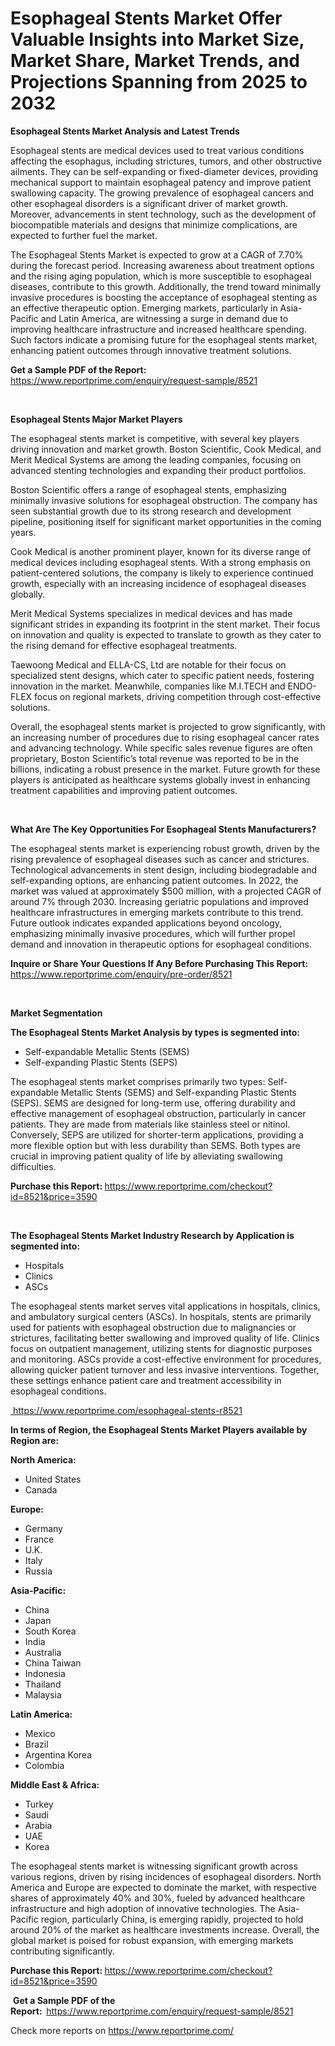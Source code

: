 <p><h1>Esophageal Stents Market Offer Valuable Insights into Market Size, Market Share, Market Trends, and Projections Spanning from 2025 to 2032</h1></p><p><strong>Esophageal Stents Market Analysis and Latest Trends</strong></p>
<p><p>Esophageal stents are medical devices used to treat various conditions affecting the esophagus, including strictures, tumors, and other obstructive ailments. They can be self-expanding or fixed-diameter devices, providing mechanical support to maintain esophageal patency and improve patient swallowing capacity. The growing prevalence of esophageal cancers and other esophageal disorders is a significant driver of market growth. Moreover, advancements in stent technology, such as the development of biocompatible materials and designs that minimize complications, are expected to further fuel the market.</p><p>The Esophageal Stents Market is expected to grow at a CAGR of 7.70% during the forecast period. Increasing awareness about treatment options and the rising aging population, which is more susceptible to esophageal diseases, contribute to this growth. Additionally, the trend toward minimally invasive procedures is boosting the acceptance of esophageal stenting as an effective therapeutic option. Emerging markets, particularly in Asia-Pacific and Latin America, are witnessing a surge in demand due to improving healthcare infrastructure and increased healthcare spending. Such factors indicate a promising future for the esophageal stents market, enhancing patient outcomes through innovative treatment solutions.</p></p>
<p><strong>Get a Sample PDF of the Report:&nbsp;</strong> <a href="https://www.reportprime.com/enquiry/request-sample/8521?utm_campaign=2458&utm_medium=2&utm_source=Github&utm_content=ia&utm_term=19032025&utm_id=esophageal-stents">https://www.reportprime.com/enquiry/request-sample/8521</a></p>
<p>&nbsp;</p>
<p><strong>Esophageal Stents Major Market Players</strong></p>
<p><p>The esophageal stents market is competitive, with several key players driving innovation and market growth. Boston Scientific, Cook Medical, and Merit Medical Systems are among the leading companies, focusing on advanced stenting technologies and expanding their product portfolios. </p><p>Boston Scientific offers a range of esophageal stents, emphasizing minimally invasive solutions for esophageal obstruction. The company has seen substantial growth due to its strong research and development pipeline, positioning itself for significant market opportunities in the coming years.</p><p>Cook Medical is another prominent player, known for its diverse range of medical devices including esophageal stents. With a strong emphasis on patient-centered solutions, the company is likely to experience continued growth, especially with an increasing incidence of esophageal diseases globally.</p><p>Merit Medical Systems specializes in medical devices and has made significant strides in expanding its footprint in the stent market. Their focus on innovation and quality is expected to translate to growth as they cater to the rising demand for effective esophageal treatments.</p><p>Taewoong Medical and ELLA-CS, Ltd are notable for their focus on specialized stent designs, which cater to specific patient needs, fostering innovation in the market. Meanwhile, companies like M.I.TECH and ENDO-FLEX focus on regional markets, driving competition through cost-effective solutions.</p><p>Overall, the esophageal stents market is projected to grow significantly, with an increasing number of procedures due to rising esophageal cancer rates and advancing technology. While specific sales revenue figures are often proprietary, Boston Scientific’s total revenue was reported to be in the billions, indicating a robust presence in the market. Future growth for these players is anticipated as healthcare systems globally invest in enhancing treatment capabilities and improving patient outcomes.</p></p>
<p>&nbsp;</p>
<p><strong>What Are The Key Opportunities For Esophageal Stents Manufacturers?</strong></p>
<p><p>The esophageal stents market is experiencing robust growth, driven by the rising prevalence of esophageal diseases such as cancer and strictures. Technological advancements in stent design, including biodegradable and self-expanding options, are enhancing patient outcomes. In 2022, the market was valued at approximately $500 million, with a projected CAGR of around 7% through 2030. Increasing geriatric populations and improved healthcare infrastructures in emerging markets contribute to this trend. Future outlook indicates expanded applications beyond oncology, emphasizing minimally invasive procedures, which will further propel demand and innovation in therapeutic options for esophageal conditions.</p></p>
<p><strong>Inquire or Share Your Questions If Any Before Purchasing This Report:</strong> <a href="https://www.reportprime.com/enquiry/pre-order/8521?utm_campaign=2458&utm_medium=2&utm_source=Github&utm_content=ia&utm_term=19032025&utm_id=esophageal-stents">https://www.reportprime.com/enquiry/pre-order/8521</a></p>
<p>&nbsp;</p>
<p><strong>Market Segmentation</strong></p>
<p><strong>The Esophageal Stents Market Analysis by types is segmented into:</strong></p>
<p><ul><li>Self-expandable Metallic Stents (SEMS)</li><li>Self-expanding Plastic Stents (SEPS)</li></ul></p>
<p><p>The esophageal stents market comprises primarily two types: Self-expandable Metallic Stents (SEMS) and Self-expanding Plastic Stents (SEPS). SEMS are designed for long-term use, offering durability and effective management of esophageal obstruction, particularly in cancer patients. They are made from materials like stainless steel or nitinol. Conversely, SEPS are utilized for shorter-term applications, providing a more flexible option but with less durability than SEMS. Both types are crucial in improving patient quality of life by alleviating swallowing difficulties.</p></p>
<p><strong>Purchase this Report:&nbsp;</strong><a href="https://www.reportprime.com/checkout?id=8521&price=3590&utm_campaign=2458&utm_medium=2&utm_source=Github&utm_content=ia&utm_term=19032025&utm_id=esophageal-stents">https://www.reportprime.com/checkout?id=8521&price=3590</a></p>
<p>&nbsp;</p>
<p><strong>The Esophageal Stents Market Industry Research by Application is segmented into:</strong></p>
<p><ul><li>Hospitals</li><li>Clinics</li><li>ASCs</li></ul></p>
<p><p>The esophageal stents market serves vital applications in hospitals, clinics, and ambulatory surgical centers (ASCs). In hospitals, stents are primarily used for patients with esophageal obstruction due to malignancies or strictures, facilitating better swallowing and improved quality of life. Clinics focus on outpatient management, utilizing stents for diagnostic purposes and monitoring. ASCs provide a cost-effective environment for procedures, allowing quicker patient turnover and less invasive interventions. Together, these settings enhance patient care and treatment accessibility in esophageal conditions.</p></p>
<p><a href="https://www.reportprime.com/esophageal-stents-r8521?utm_campaign=2458&utm_medium=2&utm_source=Github&utm_content=ia&utm_term=19032025&utm_id=esophageal-stents">&nbsp;https://www.reportprime.com/esophageal-stents-r8521</a></p>
<p><strong>In terms of Region, the Esophageal Stents Market Players available by Region are:</strong></p>
<p>
    <p> <strong> North America: </strong>
        <ul>
            <li>United States</li>
            <li>Canada</li>
        </ul>
        </p> 
    <p> <strong> Europe: </strong>
        <ul>
            <li>Germany</li>
            <li>France</li>
            <li>U.K.</li>
            <li>Italy</li>
            <li>Russia</li>
        </ul>
        </p> 
    <p> <strong> Asia-Pacific: </strong>
        <ul>
            <li>China</li>
            <li>Japan</li>
            <li>South Korea</li>
            <li>India</li>
            <li>Australia</li>
            <li>China Taiwan</li>
            <li>Indonesia</li>
            <li>Thailand</li>
            <li>Malaysia</li>
        </ul>
        </p> 
    <p> <strong> Latin America: </strong>
        <ul>
            <li>Mexico</li>
            <li>Brazil</li>
            <li>Argentina Korea</li>
            <li>Colombia</li>
        </ul>
        </p> 
    <p> <strong> Middle East & Africa: </strong>
        <ul>
            <li>Turkey</li>
            <li>Saudi</li>
            <li>Arabia</li>
            <li>UAE</li>
            <li>Korea</li>
        </ul>
    </p>
    </p>
<p><p>The esophageal stents market is witnessing significant growth across various regions, driven by rising incidences of esophageal disorders. North America and Europe are expected to dominate the market, with respective shares of approximately 40% and 30%, fueled by advanced healthcare infrastructure and high adoption of innovative technologies. The Asia-Pacific region, particularly China, is emerging rapidly, projected to hold around 20% of the market as healthcare investments increase. Overall, the global market is poised for robust expansion, with emerging markets contributing significantly.</p></p>
<p><strong>Purchase this Report: </strong><a href="https://www.reportprime.com/checkout?id=8521&price=3590&utm_campaign=2458&utm_medium=2&utm_source=Github&utm_content=ia&utm_term=19032025&utm_id=esophageal-stents">https://www.reportprime.com/checkout?id=8521&price=3590</a></p>
<p>&nbsp;<strong>Get a Sample PDF of the Report:&nbsp;&nbsp;</strong><a href="https://www.reportprime.com/enquiry/request-sample/8521?utm_campaign=2458&utm_medium=2&utm_source=Github&utm_content=ia&utm_term=19032025&utm_id=esophageal-stents">https://www.reportprime.com/enquiry/request-sample/8521</a></p>
<p><strong></strong></p>
<p>Check more reports on <a href="https://www.reportprime.com/?utm_campaign=2458&utm_medium=2&utm_source=Github&utm_content=ia&utm_term=19032025&utm_id=esophageal-stents">https://www.reportprime.com/</a></p>